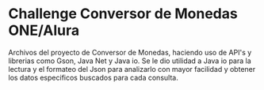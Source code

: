<h1>Challenge Conversor de Monedas ONE/Alura</h1>

Archivos del proyecto de Conversor de Monedas, haciendo uso de API's y librerias como Gson, Java Net y Java io.
Se le dio utilidad a Java io para la lectura y el formateo del Json para analizarlo con mayor facilidad y obtener los datos especificos buscados para cada consulta.
